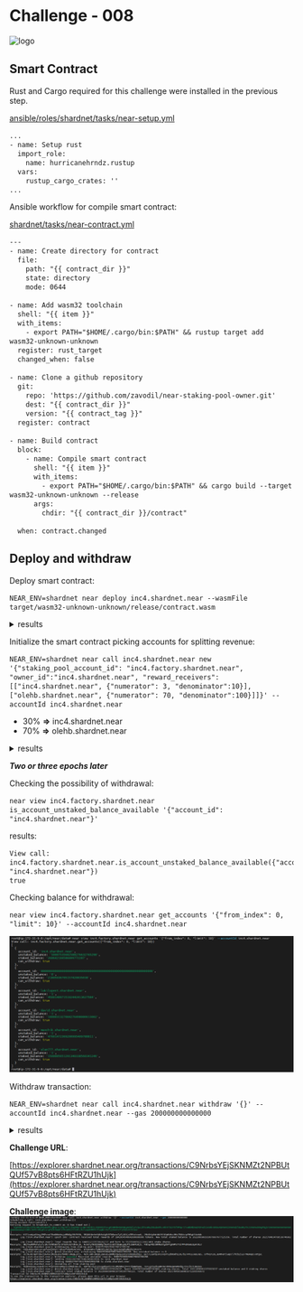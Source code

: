 # Challenge - 008
![logo](https://clutchco-static.s3.amazonaws.com/s3fs-public/logos/f6c6bbce275df2b17b9f93614e5d4a9a.png?VersionId=UIElRv4d9sdz1zf_yyHVozLKMMU7C.YF)

## Smart Contract

Rust and Cargo required for this challenge were installed in the previous step.

[ansible/roles/shardnet/tasks/near-setup.yml](https://github.com/inc4/shardnet-ops/blob/main/ansible/roles/shardnet/tasks/near-setup.yml)
```
...
- name: Setup rust
  import_role:
    name: hurricanehrndz.rustup
  vars:
    rustup_cargo_crates: ''
...
```

Ansible workflow for compile smart contract:

[shardnet/tasks/near-contract.yml](https://github.com/inc4/shardnet-ops/blob/main/ansible/roles/shardnet/tasks/near-contract.yml)

```
---
- name: Create directory for contract
  file:
    path: "{{ contract_dir }}"
    state: directory
    mode: 0644

- name: Add wasm32 toolchain
  shell: "{{ item }}"
  with_items:
    - export PATH="$HOME/.cargo/bin:$PATH" && rustup target add wasm32-unknown-unknown
  register: rust_target
  changed_when: false

- name: Clone a github repository
  git:
    repo: 'https://github.com/zavodil/near-staking-pool-owner.git'
    dest: "{{ contract_dir }}"
    version: "{{ contract_tag }}"
  register: contract

- name: Build contract
  block:
    - name: Compile smart contract
      shell: "{{ item }}"
      with_items:
        - export PATH="$HOME/.cargo/bin:$PATH" && cargo build --target wasm32-unknown-unknown --release
      args:
        chdir: "{{ contract_dir }}/contract"

  when: contract.changed
```
## Deploy and withdraw

Deploy smart contract: 

```
NEAR_ENV=shardnet near deploy inc4.shardnet.near --wasmFile target/wasm32-unknown-unknown/release/contract.wasm
```

<details><summary>results</summary>

```
Starting deployment. Account id: inc4.shardnet.near, node: https://rpc.shardnet.near.org, helper: https://helper.shardnet.near.org, file: target/wasm32-unknown-unknown/release/contract.wasm
Transaction Id FcgfYWpuvBWoMp5JM9pZdtmowickTZEzkNqiTsag6qQF
To see the transaction in the transaction explorer, please open this url in your browser
https://explorer.shardnet.near.org/transactions/FcgfYWpuvBWoMp5JM9pZdtmowickTZEzkNqiTsag6qQF
Done deploying to inc4.shardnet.near
root@ip-172-31-9-6:/opt/near/contract/contract# NEAR_ENV=shardnet near call inc4.shardnet.near new '{"staking_pool_account_id": "inc4.factory.shardnet.near", "owner_id":"inc4.shardnet.near", "reward_receivers": [["inc4.shardnet.near", {"numerator": 3, "denominator":10}], ["olehb.shardnet.near", {"numerator": 70, "denominator":100}]]}' --accountId inc4.shardnet.near
Scheduling a call: inc4.shardnet.near.new({"staking_pool_account_id": "inc4.factory.shardnet.near", "owner_id":"inc4.shardnet.near", "reward_receivers": [["inc4.shardnet.near", {"numerator": 3, "denominator":10}], ["olehb.shardnet.near", {"numerator": 70, "denominator":100}]]})
Doing account.functionCall()
Transaction Id 4yVLcM3EDGkyfmDTqMNJpX46UBQsFriuH3zKEupDztFo
To see the transaction in the transaction explorer, please open this url in your browser
https://explorer.shardnet.near.org/transactions/4yVLcM3EDGkyfmDTqMNJpX46UBQsFriuH3zKEupDztFo
''
```
</details>


Initialize the smart contract picking accounts for splitting revenue:

```
NEAR_ENV=shardnet near call inc4.shardnet.near new '{"staking_pool_account_id": "inc4.factory.shardnet.near", "owner_id":"inc4.shardnet.near", "reward_receivers": [["inc4.shardnet.near", {"numerator": 3, "denominator":10}], ["olehb.shardnet.near", {"numerator": 70, "denominator":100}]]}' --accountId inc4.shardnet.near
```
- 30% **=>** inc4.shardnet.near
- 70% **=>** olehb.shardnet.near

<details><summary>results</summary>

```
Scheduling a call: inc4.shardnet.near.new({"staking_pool_account_id": "inc4.factory.shardnet.near", "owner_id":"inc4.shardnet.near", "reward_receivers": [["inc4.shardnet.near", {"numerator": 3, "denominator":10}], ["olehb.shardnet.near", {"numerator": 70, "denominator":100}]]})
Doing account.functionCall()
Transaction Id 4yVLcM3EDGkyfmDTqMNJpX46UBQsFriuH3zKEupDztFo
To see the transaction in the transaction explorer, please open this url in your browser
https://explorer.shardnet.near.org/transactions/4yVLcM3EDGkyfmDTqMNJpX46UBQsFriuH3zKEupDztFo
''
```
</details>

***Two or three epochs later***

Checking the possibility of withdrawal:
```
near view inc4.factory.shardnet.near is_account_unstaked_balance_available '{"account_id": "inc4.shardnet.near"}'
```
results:
```
View call: inc4.factory.shardnet.near.is_account_unstaked_balance_available({"account_id": "inc4.shardnet.near"})
true
```
Checking balance for withdrawal:
```
near view inc4.factory.shardnet.near get_accounts '{"from_index": 0, "limit": 10}' --accountId inc4.shardnet.near
```
![img13](https://github.com/inc4/shardnet-ops/blob/596181382898b9ec16b1fcc4f3f8bdb8045480e7/challenges/img/img13.png)

Withdraw transaction:

```
NEAR_ENV=shardnet near call inc4.shardnet.near withdraw '{}' --accountId inc4.shardnet.near --gas 200000000000000
```
<details><summary>results</summary>

```
Scheduling a call: inc4.shardnet.near.withdraw({})
Doing account.functionCall()
Retrying request to broadcast_tx_commit as it has timed out [
  'EgAAAGluYzQuc2hhcmRuZXQubmVhcgBqc1vj8q/6Flvjbq39mJiLqWcVukXktcJ6038I2h+sgK5AB0bHAQAAEgAAAGluYzQuc2hhcmRuZXQubmVhcvKkVrhSJYSfXP9pr1TxeBSRb9aQ43FedtJs6AknS0UoAQAAAAIIAAAAd2l0aGRyYXcCAAAAe30AgPQg5rUAAAAAAAAAAAAAAAAAAAAAAAAAgCGGNBc1NYh+VMjgRraigFNJhSmqRiV7RsQ8UjSY2eBi/Rsluwp40MZ0+ZlwgNrr9sTjjUxo+s7+jEQnL0J3CQ=='
]
Receipts: 61P1axWyaGUogjPMZseaCFkm86WvHwjuM5WQg35UFH3N, 5RQKKUbehn5dh8xXgDV9TW5wnxTyZj4GVjxZEEwteuwK, J9kKh4yhWrWbf6f4GmRdHaiMHc7R6VuipPMGgUfdx6Ak
        Log [inc4.shardnet.near]: Epoch 106: Contract received total rewards of 1842064540642000000000 tokens. New total staked balance is 2622066991610676607977125359. Total number of shares 2621784834768539746962797354
        Log [inc4.shardnet.near]: Total rewards fee is 64465321155799202737 and burn is 552559895621136023466 stake shares.
Receipts: 3BJTmuMVPmTuCufuiDLY2F8hESfbrGT3Z4zGJYZk6sjE, 9c6shyTE3CDGSRpf9oFh1n6XTCDmEvpGLPTLZmE4LBjb, F3DapFDb18KMuG7gZ5FYgKHP577drPPnDKm6LUpHiRzJ
        Log [inc4.shardnet.near]: Withdrawing from staking pool: 50007535682588276632765298
Receipts: FQULebawvUPcuSTZZfZyUzmVSYjiUkuSfCNq4NJ9jUXz, 9YQ2UaRFLfwMRYPtJAWiVLrguvFeoQDhwMQ1hqiPonrK
        Log [inc4.shardnet.near]: @inc4.shardnet.near withdrawing 50007535682588276632765298. New unstaked balance is 0
Receipts: 3s7XE6N7QBtidw1jDwXGCUMJDEaxGrbAMzT3mQgE2UiS, 4EbF3abFuNqgCZQeSqSZ8NMCPgw6EQxzyFUXRq4yzbq3, BuiTCuGRtp3KCUvqVruybmUehzZVE7b27Pn6yJeDLKBS, DrhRyY2oLJBAMxeYjGapci7hcbyju2FYNBAapCv8tguC
        Log [inc4.shardnet.near]: Withdraw success! Received unstaked rewards: 50007535682588276632765298
        Log [inc4.shardnet.near]: Sending 15002260704776482989829589 to inc4.shardnet.near
        Log [inc4.shardnet.near]: Sending 35005274977811793642935708 to olehb.shardnet.near
        Log [inc4.shardnet.near]: Unstaking all from staking pool
Receipts: 4G9K9sbeayJswESkTnCTPdZYQtDveM2pocsbMZb1BLvb, GQPTBcCbyCq15qgmkpetCFVv3MVAMSGjPFX7daWW4eeW, 7sFLg2ta2kGaNK4en4KNGqWnWR8AbpJ155jkCtJBsDs6
        Log [inc4.shardnet.near]: @inc4.shardnet.near unstaking 333114569012379329237. Spent 333078723034697203682 staking shares. Total 333114569012379329237 unstaked balance and 0 staking shares
        Log [inc4.shardnet.near]: Contract total staked balance is 2622066658496107595597796123. Total number of shares 2621784501689816712265593672
Transaction Id C9NrbsYEjSKNMZt2NPBUtQUf57vB8pts6HFtRZU1hUjk
To see the transaction in the transaction explorer, please open this url in your browser
https://explorer.shardnet.near.org/transactions/C9NrbsYEjSKNMZt2NPBUtQUf57vB8pts6HFtRZU1hUjk
''
```
</details>

**Challenge URL**: 

[https://explorer.shardnet.near.org/transactions/C9NrbsYEjSKNMZt2NPBUtQUf57vB8pts6HFtRZU1hUjk](https://explorer.shardnet.near.org/transactions/C9NrbsYEjSKNMZt2NPBUtQUf57vB8pts6HFtRZU1hUjk)

**Challenge image**:
![img14](https://github.com/inc4/shardnet-ops/blob/596181382898b9ec16b1fcc4f3f8bdb8045480e7/challenges/img/img14.png)
